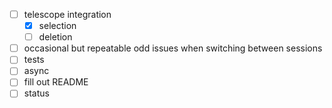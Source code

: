 - [ ] telescope integration
    - [x] selection
    - [ ] deletion
- [ ] occasional but repeatable odd issues when switching between sessions
- [ ] tests
- [ ] async
- [ ] fill out README
- [ ] status
